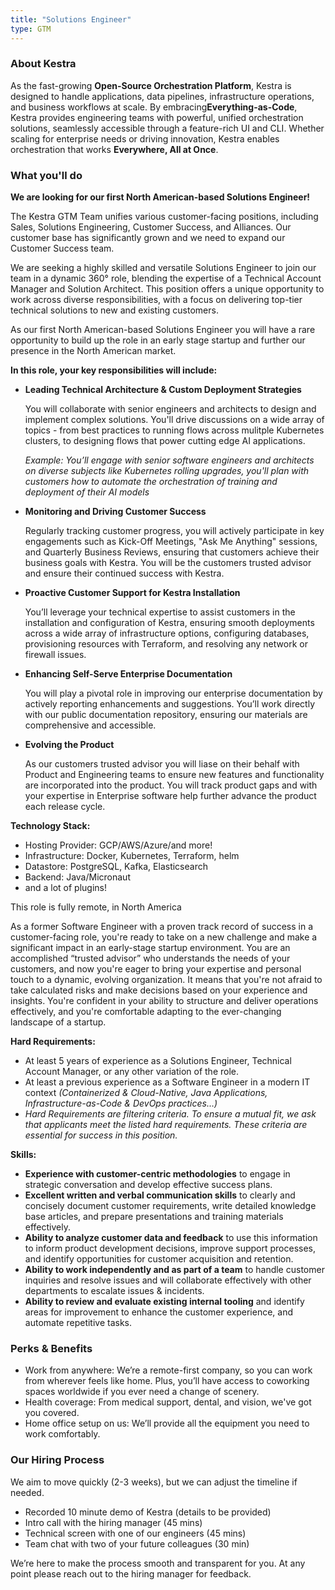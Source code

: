 ```yaml
---
title: "Solutions Engineer"
type: GTM
---
```


### About Kestra

As the fast-growing **Open-Source Orchestration Platform**, Kestra is designed to handle applications, data pipelines, infrastructure operations, and business workflows at scale. By embracing**Everything-as-Code**, Kestra provides engineering teams with powerful, unified orchestration solutions, seamlessly accessible through a feature-rich UI and CLI. Whether scaling for enterprise needs or driving innovation, Kestra enables orchestration that works **Everywhere, All at Once**.

### What you'll do

**We are looking for our first North American-based Solutions Engineer!**

The Kestra GTM Team unifies various customer-facing positions, including Sales, Solutions Engineering, Customer Success, and Alliances. Our customer base has significantly grown and we need to expand our Customer Success team.

We are seeking a highly skilled and versatile Solutions Engineer to join our team in a dynamic 360° role, blending the expertise of a Technical Account Manager and Solution Architect. This position offers a unique opportunity to work across diverse responsibilities, with a focus on delivering top-tier technical solutions to new and existing customers. 

As our first North American-based Solutions Engineer you will have a rare opportunity to build up the role in an early stage startup and further our presence in the North American market. 

**In this role, your key responsibilities will include:**

- **Leading Technical Architecture & Custom Deployment Strategies**
    
    You will collaborate with senior engineers and architects to design and implement complex solutions. You'll drive discussions on a wide array of topics - from best practices to running flows across mulitple Kubernetes clusters, to designing flows that power cutting edge AI applications. 
    
    *Example: You’ll engage with senior software engineers and architects on diverse subjects like Kubernetes rolling upgrades, you'll plan with customers how to automate the orchestration of training and deployment of their AI models*
    
- **Monitoring and Driving Customer Success**
    
    Regularly tracking customer progress, you will actively participate in key engagements such as Kick-Off Meetings, "Ask Me Anything" sessions, and Quarterly Business Reviews, ensuring that customers achieve their business goals with Kestra. You will be the customers trusted advisor and ensure their continued success with Kestra. 


- **Proactive Customer Support for Kestra Installation**
    
    You’ll leverage your technical expertise to assist customers in the installation and configuration of Kestra, ensuring smooth deployments across a wide array of infrastructure options, configuring databases, provisioning resources with Terraform, and resolving any network or firewall issues. 
    
    
- **Enhancing Self-Serve Enterprise Documentation**
    
    You will play a pivotal role in improving our enterprise documentation by actively reporting enhancements and suggestions. You’ll work directly with our public documentation repository, ensuring our materials are comprehensive and accessible.
    
- **Evolving the Product**

    As our customers trusted advisor you will liase on their behalf with Product and Engineering teams to ensure new features and functionality are incorporated into the product. You will track product gaps and with your expertise in Enterprise software help further advance the product each release cycle.

**Technology Stack:**

- Hosting Provider: GCP/AWS/Azure/and more! 
- Infrastructure: Docker, Kubernetes, Terraform, helm
- Datastore: PostgreSQL, Kafka, Elasticsearch
- Backend: Java/Micronaut
- and a lot of plugins!

This role is fully remote, in North America

As a former Software Engineer with a proven track record of success in a customer-facing role, you're ready to take on a new challenge and make a significant impact in an early-stage startup environment. You are an accomplished “trusted advisor” who understands the needs of your customers, and now you're eager to bring your expertise and personal touch to a dynamic, evolving organization. It means that you're not afraid to take calculated risks and make decisions based on your experience and insights. You're confident in your ability to structure and deliver operations effectively, and you're comfortable adapting to the ever-changing landscape of a startup.

**Hard Requirements:**

- At least 5 years of experience as a Solutions Engineer, Technical Account Manager, or any other variation of the role.
- At least a previous experience as a Software Engineer in a modern IT context *(Containerized & Cloud-Native, Java Applications, Infrastructure-as-Code & DevOps practices…)*
- *Hard Requirements are filtering criteria. To ensure a mutual fit, we ask that applicants meet the listed hard requirements. These criteria are essential for success in this position.*

**Skills:**

- **Experience with customer-centric methodologies** to engage in strategic conversation and develop effective success plans.
- **Excellent written and verbal communication skills** to clearly and concisely document customer requirements, write detailed knowledge base articles, and prepare presentations and training materials effectively.
- **Ability to analyze customer data and feedback** to use this information to inform product development decisions, improve support processes, and identify opportunities for customer acquisition and retention.
- **Ability to work independently and as part of a team** to handle customer inquiries and resolve issues and will collaborate effectively with other departments to escalate issues & incidents.
- **Ability to review and evaluate existing internal tooling** and identify areas for improvement to enhance the customer experience, and automate repetitive tasks.

### Perks & Benefits

- Work from anywhere: We’re a remote-first company, so you can work from wherever feels like home. Plus, you’ll have access to coworking spaces worldwide if you ever need a change of scenery.
- Health coverage: From medical support, dental, and vision, we've got you covered.
- Home office setup on us: We’ll provide all the equipment you need to work comfortably.

### Our Hiring Process

We aim to move quickly (2-3 weeks), but we can adjust the timeline if needed.

- Recorded 10 minute demo of Kestra (details to be provided)
- Intro call with the hiring manager (45 mins)
- Technical screen with one of our engineers (45 mins)
- Team chat with two of your future colleagues (30 min)

We’re here to make the process smooth and transparent for you. At any point please reach out to the hiring manager for feedback. 
